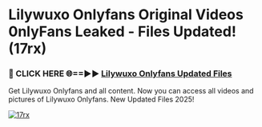 # Lilywuxo Onlyfans Original Videos 0nlyFans Leaked - Files Updated! (17rx)

<h3>🔴 CLICK HERE 🌐==►► <a href="https://tinyurl.com/2m67pmp6" rel="nofollow">Lilywuxo Onlyfans Updated Files</a></h3>

Get Lilywuxo Onlyfans and all content. Now you can access all videos and pictures of Lilywuxo Onlyfans. New Updated Files 2025!

[![17rx](https://i.imgur.com/H4QAA4z.gif)](https://tinyurl.com/2m67pmp6)